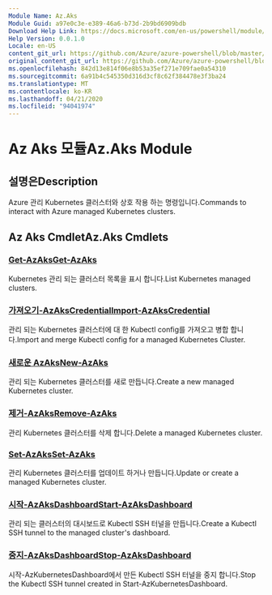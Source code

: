 ```yaml
---
Module Name: Az.Aks
Module Guid: a97e0c3e-e389-46a6-b73d-2b9bd6909bdb
Download Help Link: https://docs.microsoft.com/en-us/powershell/module/az.aks
Help Version: 0.0.1.0
Locale: en-US
content_git_url: https://github.com/Azure/azure-powershell/blob/master/src/Aks/Aks/help/Az.Aks.md
original_content_git_url: https://github.com/Azure/azure-powershell/blob/master/src/Aks/Aks/help/Az.Aks.md
ms.openlocfilehash: 842d13e814f06e8b53a35ef271e709fae0a54310
ms.sourcegitcommit: 6a91b4c545350d316d3cf8c62f384478e3f3ba24
ms.translationtype: MT
ms.contentlocale: ko-KR
ms.lasthandoff: 04/21/2020
ms.locfileid: "94041974"
---
```

# <span data-ttu-id="f5e1c-101">Az Aks 모듈</span><span class="sxs-lookup"><span data-stu-id="f5e1c-101">Az.Aks Module</span></span>
## <span data-ttu-id="f5e1c-102">설명은</span><span class="sxs-lookup"><span data-stu-id="f5e1c-102">Description</span></span>
<span data-ttu-id="f5e1c-103">Azure 관리 Kubernetes 클러스터와 상호 작용 하는 명령입니다.</span><span class="sxs-lookup"><span data-stu-id="f5e1c-103">Commands to interact with Azure managed Kubernetes clusters.</span></span>

## <span data-ttu-id="f5e1c-104">Az Aks Cmdlet</span><span class="sxs-lookup"><span data-stu-id="f5e1c-104">Az.Aks Cmdlets</span></span>
### [<span data-ttu-id="f5e1c-105">Get-AzAks</span><span class="sxs-lookup"><span data-stu-id="f5e1c-105">Get-AzAks</span></span>](Get-AzAks.md)
<span data-ttu-id="f5e1c-106">Kubernetes 관리 되는 클러스터 목록을 표시 합니다.</span><span class="sxs-lookup"><span data-stu-id="f5e1c-106">List Kubernetes managed clusters.</span></span>

### [<span data-ttu-id="f5e1c-107">가져오기-AzAksCredential</span><span class="sxs-lookup"><span data-stu-id="f5e1c-107">Import-AzAksCredential</span></span>](Import-AzAksCredential.md)
<span data-ttu-id="f5e1c-108">관리 되는 Kubernetes 클러스터에 대 한 Kubectl config를 가져오고 병합 합니다.</span><span class="sxs-lookup"><span data-stu-id="f5e1c-108">Import and merge Kubectl config for a managed Kubernetes Cluster.</span></span>

### [<span data-ttu-id="f5e1c-109">새로운 AzAks</span><span class="sxs-lookup"><span data-stu-id="f5e1c-109">New-AzAks</span></span>](New-AzAks.md)
<span data-ttu-id="f5e1c-110">관리 되는 Kubernetes 클러스터를 새로 만듭니다.</span><span class="sxs-lookup"><span data-stu-id="f5e1c-110">Create a new managed Kubernetes cluster.</span></span>

### [<span data-ttu-id="f5e1c-111">제거-AzAks</span><span class="sxs-lookup"><span data-stu-id="f5e1c-111">Remove-AzAks</span></span>](Remove-AzAks.md)
<span data-ttu-id="f5e1c-112">관리 Kubernetes 클러스터를 삭제 합니다.</span><span class="sxs-lookup"><span data-stu-id="f5e1c-112">Delete a managed Kubernetes cluster.</span></span>

### [<span data-ttu-id="f5e1c-113">Set-AzAks</span><span class="sxs-lookup"><span data-stu-id="f5e1c-113">Set-AzAks</span></span>](Set-AzAks.md)
<span data-ttu-id="f5e1c-114">관리 Kubernetes 클러스터를 업데이트 하거나 만듭니다.</span><span class="sxs-lookup"><span data-stu-id="f5e1c-114">Update or create a managed Kubernetes cluster.</span></span>

### [<span data-ttu-id="f5e1c-115">시작-AzAksDashboard</span><span class="sxs-lookup"><span data-stu-id="f5e1c-115">Start-AzAksDashboard</span></span>](Start-AzAksDashboard.md)
<span data-ttu-id="f5e1c-116">관리 되는 클러스터의 대시보드로 Kubectl SSH 터널을 만듭니다.</span><span class="sxs-lookup"><span data-stu-id="f5e1c-116">Create a Kubectl SSH tunnel to the managed cluster's dashboard.</span></span>

### [<span data-ttu-id="f5e1c-117">중지-AzAksDashboard</span><span class="sxs-lookup"><span data-stu-id="f5e1c-117">Stop-AzAksDashboard</span></span>](Stop-AzAksDashboard.md)
<span data-ttu-id="f5e1c-118">시작-AzKubernetesDashboard에서 만든 Kubectl SSH 터널을 중지 합니다.</span><span class="sxs-lookup"><span data-stu-id="f5e1c-118">Stop the Kubectl SSH tunnel created in Start-AzKubernetesDashboard.</span></span>

